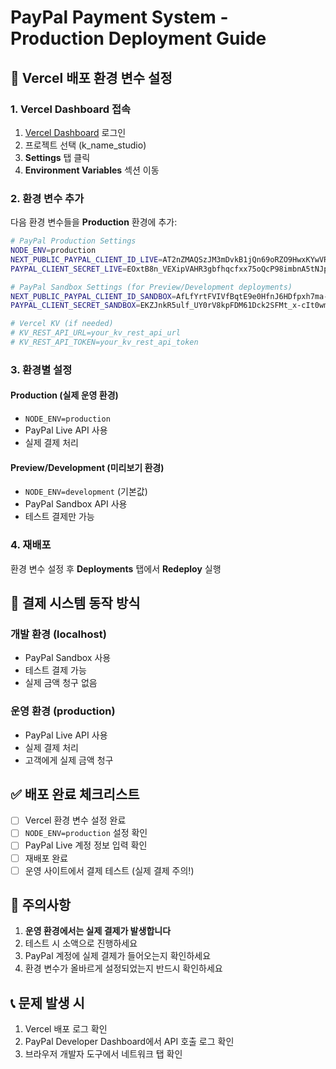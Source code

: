 # PayPal Payment System - Production Deployment Guide

## 🚀 Vercel 배포 환경 변수 설정

### 1. Vercel Dashboard 접속
1. [Vercel Dashboard](https://vercel.com/dashboard) 로그인
2. 프로젝트 선택 (k_name_studio)
3. **Settings** 탭 클릭
4. **Environment Variables** 섹션 이동

### 2. 환경 변수 추가

다음 환경 변수들을 **Production** 환경에 추가:

```bash
# PayPal Production Settings
NODE_ENV=production
NEXT_PUBLIC_PAYPAL_CLIENT_ID_LIVE=AT2nZMAQSzJM3mDvkB1jQn69oRZO9HwxKYwVRwkYGekK9LTgaW7KtcIjy7LNi_NVq9L6LsIhwIm1ZXOk
PAYPAL_CLIENT_SECRET_LIVE=EOxtB8n_VEXipVAHR3gbfhqcfxx75oQcP98imbnA5tNJp2e-cKzE0rFMUTnLD-xF8B87kyUMOH6N5kxT

# PayPal Sandbox Settings (for Preview/Development deployments)
NEXT_PUBLIC_PAYPAL_CLIENT_ID_SANDBOX=AfLfYrtFVIVfBqtE9e0HfnJ6HDfpxh7ma-mM8FtKKkjl3pYyY6OclA1mg9ZsVYXkW8jZc7M0duVOo0xS
PAYPAL_CLIENT_SECRET_SANDBOX=EKZJnkR5ulf_UY0rV8kpFDM61Dck2SFMt_x-cIt0wmOsfa50Uxp1Upv-2D_bSCK1a2TQqdxtubFvXk3a

# Vercel KV (if needed)
# KV_REST_API_URL=your_kv_rest_api_url
# KV_REST_API_TOKEN=your_kv_rest_api_token
```

### 3. 환경별 설정

#### Production (실제 운영 환경)
- `NODE_ENV=production`
- PayPal Live API 사용
- 실제 결제 처리

#### Preview/Development (미리보기 환경)
- `NODE_ENV=development` (기본값)
- PayPal Sandbox API 사용
- 테스트 결제만 가능

### 4. 재배포
환경 변수 설정 후 **Deployments** 탭에서 **Redeploy** 실행

## 🔧 결제 시스템 동작 방식

### 개발 환경 (localhost)
- PayPal Sandbox 사용
- 테스트 결제 가능
- 실제 금액 청구 없음

### 운영 환경 (production)
- PayPal Live API 사용
- 실제 결제 처리
- 고객에게 실제 금액 청구

## ✅ 배포 완료 체크리스트

- [ ] Vercel 환경 변수 설정 완료
- [ ] `NODE_ENV=production` 설정 확인
- [ ] PayPal Live 계정 정보 입력 확인
- [ ] 재배포 완료
- [ ] 운영 사이트에서 결제 테스트 (실제 결제 주의!)

## 🚨 주의사항

1. **운영 환경에서는 실제 결제가 발생합니다**
2. 테스트 시 소액으로 진행하세요
3. PayPal 계정에 실제 결제가 들어오는지 확인하세요
4. 환경 변수가 올바르게 설정되었는지 반드시 확인하세요

## 📞 문제 발생 시

1. Vercel 배포 로그 확인
2. PayPal Developer Dashboard에서 API 호출 로그 확인
3. 브라우저 개발자 도구에서 네트워크 탭 확인